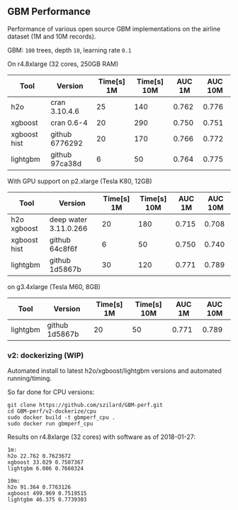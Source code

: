 
## GBM Performance

Performance of various open source GBM implementations on the airline dataset (1M and 10M records).

GBM: `100` trees, depth `10`, learning rate `0.1`


On r4.8xlarge (32 cores, 250GB RAM)

Tool         |  Version        | Time[s] 1M  |  Time[s] 10M  |   AUC 1M  |   AUC 10M
-------------|-----------------|-------------|---------------|-----------|------------
h2o          |  cran 3.10.4.6  |   25        |    140        |   0.762   |   0.776
xgboost      |  cran 0.6-4     |   20        |    290        |   0.750   |   0.751
xgboost hist |  github 6776292 |   20        |    170        |   0.766   |   0.772
lightgbm     |  github 97ca38d |    6        |     50        |   0.764   |   0.775


With GPU support on p2.xlarge (Tesla K80, 12GB)

Tool            |  Version               | Time[s] 1M  |  Time[s] 10M  |   AUC 1M  |   AUC 10M
----------------|------------------------|-------------|---------------|-----------|------------
h2o xgboost     |  deep water 3.11.0.266 |   20        |    180        |   0.715   |   0.708
xgboost hist    |  github 64c8f6f        |   6         |    50         |   0.750   |   0.740
lightgbm        |  github 1d5867b        |   30        |    120        |   0.771   |   0.789

on g3.4xlarge (Tesla M60, 8GB)

Tool            |  Version               | Time[s] 1M  |  Time[s] 10M  |   AUC 1M  |   AUC 10M
----------------|------------------------|-------------|---------------|-----------|------------
lightgbm        |  github 1d5867b        |   20        |    50         |   0.771   |   0.789


### v2: dockerizing (WIP)

Automated install to latest h2o/xgboost/lightgbm versions and automated running/timing. 

So far done for CPU versions:

```
git clone https://github.com/szilard/GBM-perf.git
cd GBM-perf/v2-dockerize/cpu
sudo docker build -t gbmperf_cpu .
sudo docker run gbmperf_cpu
```

Results on r4.8xlarge (32 cores) with software as of 2018-01-27:

```
1m:
h2o 22.762 0.7623672
xgboost 33.029 0.7507367
lightgbm 6.006 0.7660324

10m:
h2o 91.364 0.7763126
xgboost 499.969 0.7519515
lightgbm 46.375 0.7739303
```








